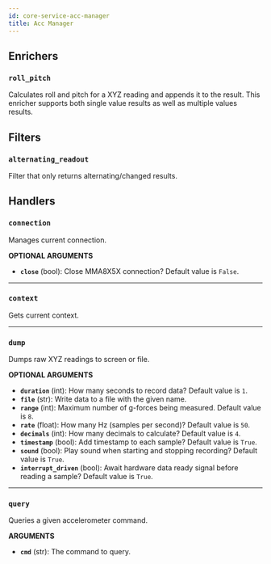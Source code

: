 ```yaml
---
id: core-service-acc-manager
title: Acc Manager
---
```


## Enrichers
### `roll_pitch`

Calculates roll and pitch for a XYZ reading and appends it to the result.
This enricher supports both single value results as well as multiple values results.

## Filters
### `alternating_readout`

Filter that only returns alternating/changed results.

## Handlers
### `connection`

Manages current connection.

**OPTIONAL ARGUMENTS**

  - **`close`** (bool): Close MMA8X5X connection? Default value is `False`. 


----
### `context`

Gets current context.


----
### `dump`

Dumps raw XYZ readings to screen or file.

**OPTIONAL ARGUMENTS**

  - **`duration`** (int): How many seconds to record data? Default value is `1`.
  - **`file`** (str): Write data to a file with the given name.
  - **`range`** (int): Maximum number of g-forces being measured. Default value is `8`.
  - **`rate`** (float): How many Hz (samples per second)? Default value is `50`.
  - **`decimals`** (int): How many decimals to calculate? Default value is `4`.
  - **`timestamp`** (bool): Add timestamp to each sample? Default value is `True`.
  - **`sound`** (bool): Play sound when starting and stopping recording? Default value is `True`.
  - **`interrupt_driven`** (bool): Await hardware data ready signal before reading a sample? Default value is `True`.


----
### `query`

Queries a given accelerometer command.

**ARGUMENTS**

  - **`cmd`** (str): The command to query.
